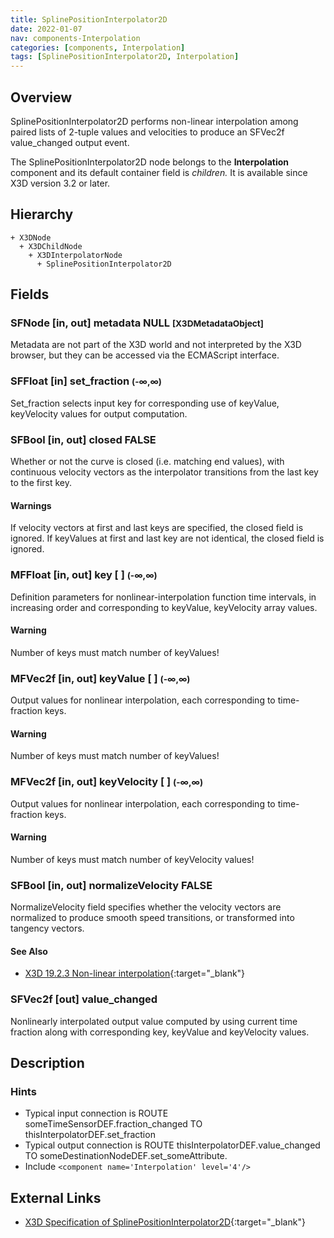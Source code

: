 ```yaml
---
title: SplinePositionInterpolator2D
date: 2022-01-07
nav: components-Interpolation
categories: [components, Interpolation]
tags: [SplinePositionInterpolator2D, Interpolation]
---
```

<style>
.post h3 {
  word-spacing: 0.2em;
}
</style>

## Overview

SplinePositionInterpolator2D performs non-linear interpolation among paired lists of 2-tuple values and velocities to produce an SFVec2f value_changed output event.

The SplinePositionInterpolator2D node belongs to the **Interpolation** component and its default container field is *children.* It is available since X3D version 3.2 or later.

## Hierarchy

```
+ X3DNode
  + X3DChildNode
    + X3DInterpolatorNode
      + SplinePositionInterpolator2D
```

## Fields

### SFNode [in, out] **metadata** NULL <small>[X3DMetadataObject]</small>

Metadata are not part of the X3D world and not interpreted by the X3D browser, but they can be accessed via the ECMAScript interface.

### SFFloat [in] **set_fraction** <small>(-∞,∞)</small>

Set_fraction selects input key for corresponding use of keyValue, keyVelocity values for output computation.

### SFBool [in, out] **closed** FALSE

Whether or not the curve is closed (i.e. matching end values), with continuous velocity vectors as the interpolator transitions from the last key to the first key.

#### Warnings

If velocity vectors at first and last keys are specified, the closed field is ignored. If keyValues at first and last key are not identical, the closed field is ignored.

### MFFloat [in, out] **key** [ ] <small>(-∞,∞)</small>

Definition parameters for nonlinear-interpolation function time intervals, in increasing order and corresponding to keyValue, keyVelocity array values.

#### Warning

Number of keys must match number of keyValues!

### MFVec2f [in, out] **keyValue** [ ] <small>(-∞,∞)</small>

Output values for nonlinear interpolation, each corresponding to time-fraction keys.

#### Warning

Number of keys must match number of keyValues!

### MFVec2f [in, out] **keyVelocity** [ ] <small>(-∞,∞)</small>

Output values for nonlinear interpolation, each corresponding to time-fraction keys.

#### Warning

Number of keys must match number of keyVelocity values!

### SFBool [in, out] **normalizeVelocity** FALSE

NormalizeVelocity field specifies whether the velocity vectors are normalized to produce smooth speed transitions, or transformed into tangency vectors.

#### See Also

- [X3D 19.2.3 Non-linear interpolation](https://www.web3d.org/files/specifications/19775-1/V3.3/Part01/components/interpolators.html#NonlinearInterpolation){:target="_blank"}

### SFVec2f [out] **value_changed**

Nonlinearly interpolated output value computed by using current time fraction along with corresponding key, keyValue and keyVelocity values.

## Description

### Hints

- Typical input connection is ROUTE someTimeSensorDEF.fraction_changed TO thisInterpolatorDEF.set_fraction
- Typical output connection is ROUTE thisInterpolatorDEF.value_changed TO someDestinationNodeDEF.set_someAttribute.
- Include `<component name='Interpolation' level='4'/>`

## External Links

- [X3D Specification of SplinePositionInterpolator2D](https://www.web3d.org/documents/specifications/19775-1/V4.0/Part01/components/interpolators.html#SplinePositionInterpolator2D){:target="_blank"}
